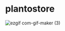 # plantostore


![ezgif com-gif-maker (3)](https://user-images.githubusercontent.com/15849186/132978443-36803e12-6de4-4051-92b2-30e691296784.gif)
